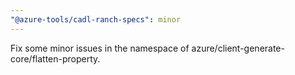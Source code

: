 ```yaml
---
"@azure-tools/cadl-ranch-specs": minor
---
```


Fix some minor issues in the namespace of azure/client-generate-core/flatten-property.
